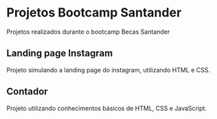 # Projetos Bootcamp Santander
Projetos realizados durante o bootcamp Becas Santander

## Landing page Instagram
Projeto simulando a landing page do instagram, utilizando HTML e CSS.


## Contador
Projeto utilizando conhecimentos básicos de HTML, CSS e JavaScript.
